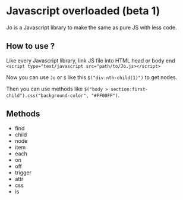 # Javascript overloaded (beta 1) 

Jo is a Javascript library to make the same as pure JS with less code.

## How to use ?
Like every Javascript library, link JS file into HTML head or body end
`<script type="text/javascript src="path/to/Jo.js></script>`

Now you can use `Jo` or `$` like this `$("div:nth-child(1)")` to get nodes.

Then you can use methods like `$("body > section:first-child").css("background-color", "#FF00FF")`.

## Methods

- find
- child
- node
- item
- each
- on
- off
- trigger
- attr
- css
- is